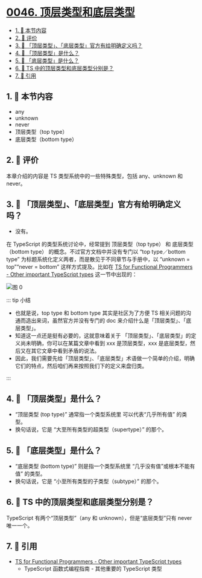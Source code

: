 # [0046. 顶层类型和底层类型](https://github.com/tnotesjs/TNotes.typescript/tree/main/notes/0046.%20%E9%A1%B6%E5%B1%82%E7%B1%BB%E5%9E%8B%E5%92%8C%E5%BA%95%E5%B1%82%E7%B1%BB%E5%9E%8B)

<!-- region:toc -->

- [1. 🎯 本节内容](#1--本节内容)
- [2. 🫧 评价](#2--评价)
- [3. 🤔 「顶层类型」、「底层类型」官方有给明确定义吗？](#3--顶层类型底层类型官方有给明确定义吗)
- [4. 🤔 「顶层类型」是什么？](#4--顶层类型是什么)
- [5. 🤔 「底层类型」是什么？](#5--底层类型是什么)
- [6. 🤔 TS 中的顶层类型和底层类型分别是？](#6--ts-中的顶层类型和底层类型分别是)
- [7. 🔗 引用](#7--引用)

<!-- endregion:toc -->

## 1. 🎯 本节内容

<!-- 顶层类型和底层类型的关系图 -->

- any
- unknown
- never
- 顶层类型（top type）
- 底层类型（bottom type）

## 2. 🫧 评价

本章介绍的内容是 TS 类型系统中的一些特殊类型，包括 any、unknown 和 never。

## 3. 🤔 「顶层类型」、「底层类型」官方有给明确定义吗？

- 没有。

在 TypeScript 的类型系统讨论中，经常提到 顶层类型（top type） 和 底层类型（bottom type） 的概念。不过官方文档中并没有专门以 “top type／bottom type” 为标题系统化定义两者，而是散见于不同章节与手册中，以 “unknown = top”“never = bottom” 这样方式提及。比如在 [TS for Functional Programmers - Other important TypeScript types][1] 这一节中出现的：

![图 0](https://cdn.jsdelivr.net/gh/tnotesjs/imgs@main/2025-10-19-13-29-14.png)

::: tip 小结

- 也就是说，top type 和 bottom type 其实是社区为了方便 TS 相关问题的沟通而造出来词，虽然官方并没有专门的 doc 来介绍什么是「顶层类型」、「底层类型」。
- 知道这一点还是挺有必要的，这就意味着关于 「顶层类型」、「底层类型」的定义尚未明确，你可以在某篇文章中看到 xxx 是顶层类型，xxx 是底层类型，然后又在其它文章中看到矛盾的说法。
- 因此，我们需要先给「顶层类型」、「底层类型」术语做一个简单的介绍，明确它们的特点，然后咱们再来按照我们下的定义来盘归类。

:::

## 4. 🤔 「顶层类型」是什么？

- “顶层类型 (top type)” 通常指一个类型系统里 可以代表“几乎所有值” 的类型。
- 换句话说，它是 “大至所有类型的超类型（supertype）” 的那个。

## 5. 🤔 「底层类型」是什么？

- “底层类型 (bottom type)” 则是指一个类型系统里 “几乎没有值”或根本不能有值” 的类型。
- 换句话说，它是 “小至所有类型的子类型（subtype）” 的那个。

## 6. 🤔 TS 中的顶层类型和底层类型分别是？

TypeScript 有两个“顶层类型”（any 和 unknown），但是“底层类型”只有 never 唯一一个。

## 7. 🔗 引用

- [TS for Functional Programmers - Other important TypeScript types][1]
  - TypeScript 函数式编程指南 - 其他重要的 TypeScript 类型

[1]: https://www.typescriptlang.org/docs/handbook/typescript-in-5-minutes-func.html#other-important-typescript-types
